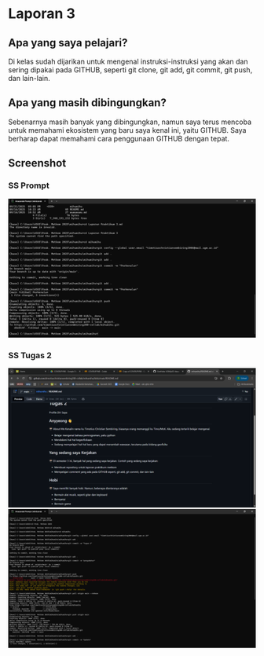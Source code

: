 # Laporan 3

## Apa yang saya pelajari?
Di kelas sudah dijarikan untuk mengenal instruksi-instruksi yang akan dan sering dipakai pada GITHUB, seperti git clone, git add, git commit, git push, dan lain-lain.

## Apa yang masih dibingungkan?
Sebenarnya masih banyak yang dibingungkan, namun saya terus mencoba untuk memahami ekosistem yang baru saya kenal ini, yaitu GITHUB. Saya berharap dapat memahami cara penggunaan GITHUB dengan tepat.

## Screenshot

### SS Prompt
![image alt](https://github.com/timotiuschristiansembiring200-collab/mihumihu/blob/54aefc9469cbddc1878363e34ce88d49e80a1a63/Screenshot%202025-09-21%20211041.png)

### SS Tugas 2
![image alt](https://github.com/timotiuschristiansembiring200-collab/mihumihu/blob/836de6fc5d7d57a30b63703f27987ec7123edc00/Screenshot%202025-09-21%20222150.png)
![image alt](https://github.com/timotiuschristiansembiring200-collab/mihumihu/blob/c111f58dfb515234556c616ebde072b2bcdacedc/Screenshot%202025-09-21%20215606.png)
